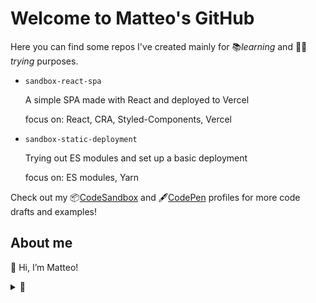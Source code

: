 # Welcome to Matteo's GitHub

Here you can find some repos I've created mainly for 📚*learning* and 🧪💥*trying* purposes.

- `sandbox-react-spa` 
  
    A simple SPA made with React and deployed to Vercel
  
    focus on: React, CRA, Styled-Components, Vercel

- `sandbox-static-deployment`

    Trying out ES modules and set up a basic deployment

    focus on: ES modules, Yarn 

Check out my 📦[CodeSandbox](https://codesandbox.io/u/Matteo-Spina) and 🖋[CodePen](https://codepen.io/matteo-spina) profiles for more code drafts and examples!

## About me

👋 Hi, I’m Matteo!

<details>
<summary>💭</summary>
<p>

*Shall be things ⚗⚙ or thoughts 📐💡, understanding is like catching a thrown ball⚾*

Is this a [Doggerel](https://www.vocabulary.com/dictionary/doggerel)?
</p>
</details>

<!---
Matteo-Spina/Matteo-Spina is a ✨ special ✨ repository because its `README.md` (this file) appears on your GitHub profile.
You can click the Preview link to take a look at your changes.
--->

